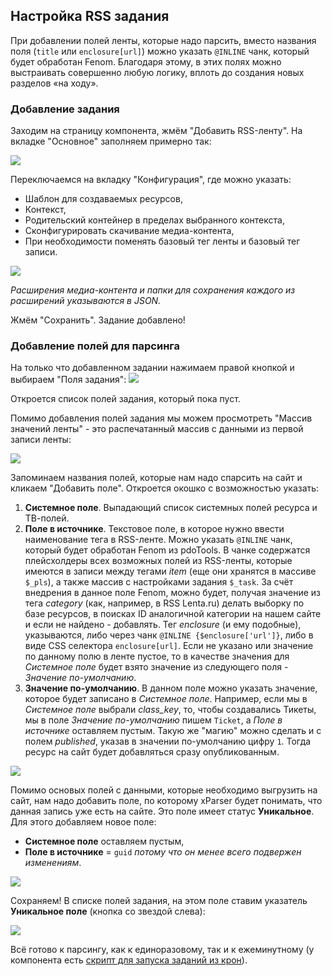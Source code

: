 ## Настройка RSS задания

При добавлении полей ленты, которые надо парсить, вместо названия поля (`title` или `enclosure[url]`) можно указать `@INLINE` чанк, который будет обработан Fenom. Благодаря этому, в этих полях можно выстраивать совершенно любую логику, вплоть до создания новых разделов «на ходу».

### Добавление задания

Заходим на страницу компонента, жмём "Добавить RSS-ленту". На вкладке "Основное" заполняем примерно так:

[![](https://file.modx.pro/files/1/f/b/1fbad9610792d107ba73dd1a010a5391s.jpg)](https://file.modx.pro/files/1/f/b/1fbad9610792d107ba73dd1a010a5391.png)

Переключаемся на вкладку "Конфигурация", где можно указать:

* Шаблон для создаваемых ресурсов,
* Контекст,
* Родительский контейнер в пределах выбранного контекста,
* Сконфигурировать скачивание медиа-контента,
* При необходимости поменять базовый тег ленты и базовый тег записи.

[![](https://file.modx.pro/files/c/5/5/c559bca846330c43cd8302bcf257ec2as.jpg)](https://file.modx.pro/files/c/5/5/c559bca846330c43cd8302bcf257ec2a.png)

*Расширения медиа-контента и папки для сохранения каждого из расширений указываются в JSON.*

Жмём "Сохранить". Задание добавлено!

### Добавление полей для парсинга

На только что добавленном задании нажимаем правой кнопкой и выбираем "Поля задания":
[![](https://file.modx.pro/files/c/b/8/cb8a296c983e6493dea5135190c52de6s.jpg)](https://file.modx.pro/files/c/b/8/cb8a296c983e6493dea5135190c52de6.png)

Откроется список полей задания, который пока пуст.

Помимо добавления полей задания мы можем просмотреть "Массив значений ленты" - это распечатанный массив с данными из первой записи ленты:

[![](https://file.modx.pro/files/9/a/f/9aff05a6e244235dacaf3d32820f86d9s.jpg)](https://file.modx.pro/files/9/a/f/9aff05a6e244235dacaf3d32820f86d9.png)

Запоминаем названия полей, которые нам надо спарсить на сайт и кликаем "Добавить поле". Откроется окошко с возможностью указать:

1. **Системное поле**. Выпадающий список системных полей ресурса и ТВ-полей.
2. **Поле в источнике**. Текстовое поле, в которое нужно ввести наименование тега в RSS-ленте. Можно указать `@INLINE` чанк, который будет обработан Fenom из pdoTools. В чанке содержатся плейсхолдеры всех возможных полей из RSS-ленты, которые имеются в записи между тегами *item* (еще они хранятся в массиве `$_pls`), а также массив с настройками задания `$_task`. За счёт внедрения в данное поле Fenom, можно будет, получая значение из тега *category* (как, например, в RSS Lenta.ru) делать выборку по базе ресурсов, в поисках ID аналогичной категории на нашем сайте и если не найдено - добавлять. Тег *enclosure* (и ему подобные), указываются, либо через чанк `@INLINE {$enclosure['url']}`, либо в виде CSS селектора `enclosure[url]`. Если не указано или значение по данному полю в ленте пустое, то в качестве значения для *Системное поле* будет взято значение из следующего поля - *Значение по-умолчанию*.
3. **Значение по-умолчанию**. В данном поле можно указать значение, которое будет записано в *Системное поле*. Например, если мы в *Системное поле* выбрали *class_key*, то, чтобы создавались Тикеты, мы в поле *Значение по-умолчанию* пишем `Ticket`, а *Поле в источнике* оставляем пустым. Такую же "магию" можно сделать и с полем *published*, указав в значении по-умолчанию цифру `1`. Тогда ресурс на сайт будет добавляться сразу опубликованным.

[![](https://file.modx.pro/files/f/d/1/fd116e47bcd797829f2b53265c64fa9as.jpg)](https://file.modx.pro/files/f/d/1/fd116e47bcd797829f2b53265c64fa9a.png)

Помимо основых полей с данными, которые необходимо выгрузить на сайт, нам надо добавить поле, по которому xParser будет понимать, что данная запись уже есть на сайте. Это поле имеет статус **Уникальное**.
Для этого добавляем новое поле:

* **Системное поле** оставляем пустым,
* **Поле в источнике** = `guid` *потому что он менее всего подвержен изменениям*.

[![](https://file.modx.pro/files/d/5/7/d577be78ffa9c8276aff8025c93b1639s.jpg)](https://file.modx.pro/files/d/5/7/d577be78ffa9c8276aff8025c93b1639.png)

Сохраняем! В списке полей задания, на этом поле ставим указатель **Уникальное поле** (кнопка со звездой слева):

[![](https://file.modx.pro/files/d/7/c/d7cb4daae42d1a8e0d5236782179305fs.jpg)](https://file.modx.pro/files/d/7/c/d7cb4daae42d1a8e0d5236782179305f.png)

Всё готово к парсингу, как к единоразовому, так и к ежеминутному (у компонента есть [скрипт для запуска заданий из крон][1]).

[1]: /components/47_xParser/15_Скрипт_запуска_заданий_из_Cron.md
